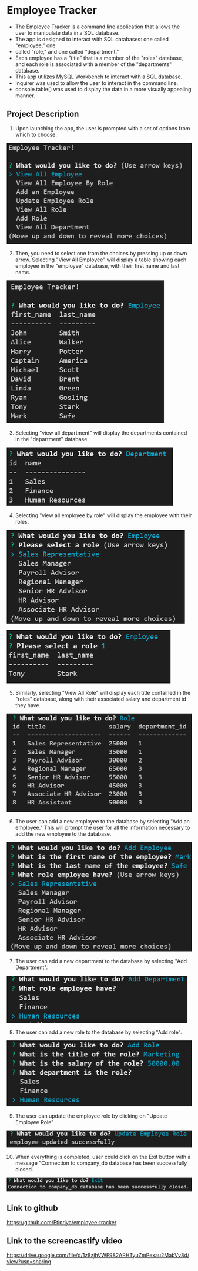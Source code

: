 # Employee Tracker

- The Employee Tracker is a command line application that allows the user to manipulate data in a SQL database.
- The app is designed to interact with SQL databases: one called "employee," one
- called "role," and one called "department."
- Each employee has a "title" that is a member of the "roles" database, and each role is associated with a member of the "departments" database.
- This app utilizes MySQL Workbench to interact with a SQL database.
- Inquirer was used to allow the user to interact in the command line.
- console.table() was used to display the data in a more visually appealing manner.

## Project Description

1. Upon launching the app, the user is prompted with a set of options from which to choose.

![image](./src/images/landing-page.png)

2. Then, you need to select one from the choices by pressing up or down arrow. Selecting "View All Employee" will display a table showing each employee in the "employee" database, with their first name and last name.

![image](./src/images/view-employee.png)

3. Selecting "view all department" will display the departments contained in the "department" database.

![image](./src/images/view-department.png)

4. Selecting "view all employee by role" will display the employee with their roles.

![image](./src/images/employee-by-role.png)

![image](./src/images/employee-by-role1.png)

5. Similarly, selecting "View All Role" will display each title contained in the "roles" database, along with their associated salary and department id they have.

![image](./src/images/view-role.png)

6. The user can add a new employee to the database by selecting "Add an employee." This will prompt the user for all the information necessary to add the new employee to the database.

![image](./src/images/add-employee.png)

7. The user can add a new department to the database by selecting "Add Department".

![image](./src/images/add-department.png)

8. The user can add a new role to the database by selecting "Add role".

![image](./src/images/add-role.png)

9. The user can update the employee role by clicking on "Update Employee Role"

![image](./src/images/update-employee.png)

10. When everything is completed, user could click on the Exit button with a message "Connection to company_db database has been successfully closed.

![image](./src/images/exit.png)

## Link to github

https://github.com/Etipriya/employee-tracker

## Link to the screencastify video

https://drive.google.com/file/d/1z8zjhVWF982ARHTyuZmPexau2MabVv8d/view?usp=sharing
